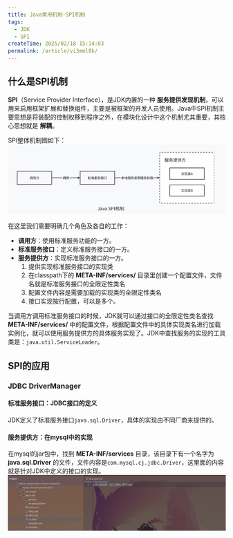 ```yaml
---
title: Java常用机制-SPI机制
tags:
  - JDK
  - SPI
createTime: 2025/02/18 15:14:03
permalink: /article/vi3mml8k/
---
```


## 什么是SPI机制
**SPI**（Service Provider Interface），是JDK内置的一种 **服务提供发现机制**，可以用来启用框架扩展和替换组件，主要是被框架的开发人员使用。Java中SPI机制主要思想是将装配的控制权移到程序之外，在模块化设计中这个机制尤其重要，其核心思想就是 **解耦**。

SPI整体机制图如下：
![alt text](images/SPI机制.jpg)

在这里我们需要明确几个角色及各自的工作：
- **调用方**：使用标准服务功能的一方。
- **标准服务接口**：定义标准服务接口的一方。
- **服务提供方**：实现标准服务接口的一方。
  1. 提供实现标准服务接口的实现类
  2. 在classpath下的 **META-INF/services/** 目录里创建一个配置文件，文件名就是标准服务接口的全限定性类名
  3. 配置文件内容是需要加载的实现类的全限定性类名
  4. 接口实现按行配置，可以是多个。

当调用方调用标准服务接口的时候，JDK就可以通过接口的全限定性类名查找 **META-INF/services/** 中的配置文件，根据配置文件中的具体实现类名进行加载实例化，就可以使用服务提供方的具体服务实现了。JDK中查找服务的实现的工具类是：`java.util.ServiceLoader`。

## SPI的应用

###  JDBC DriverManager

#### **标准服务接口**：JDBC接口的定义
JDK定义了标准服务接口`java.sql.Driver`，具体的实现由不同厂商来提供的。

#### **服务提供方**：在mysql中的实现
在mysql的jar包中，找到 **META-INF/services** 目录，该目录下有一个名字为 **java.sql.Driver** 的文件，文件内容是`com.mysql.cj.jdbc.Driver`，这里面的内容就是针对JDK中定义的接口的实现。
![alt text](images/mysql-spi.png)